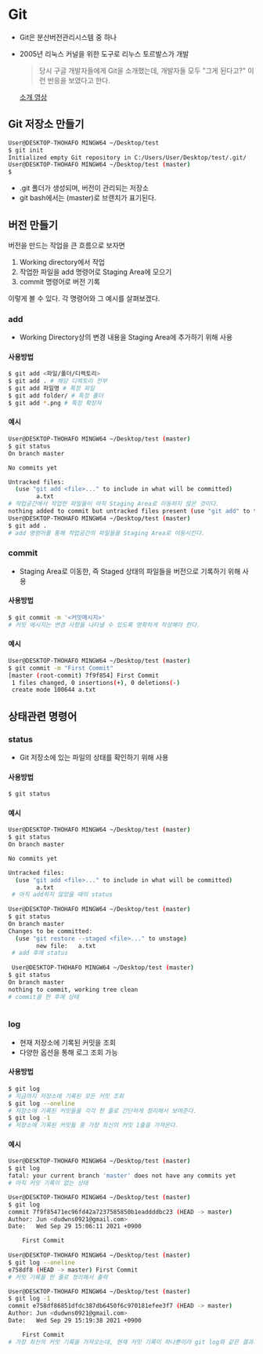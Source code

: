 # Git

- Git은 분산버전관리시스템 중 하나

- 2005년 리눅스 커널을 위한 도구로 리누스 토르발스가 개발

  > 당시 구글 개발자들에게 Git을 소개했는데, 개발자들 모두 "그게 된다고?" 이런 반응을 보였다고 한다.

  [소개 영상](https://www.youtube.com/watch?v=4XpnKHJAok8)

  

## Git 저장소 만들기

```bash
User@DESKTOP-THOHAFO MINGW64 ~/Desktop/test
$ git init
Initialized empty Git repository in C:/Users/User/Desktop/test/.git/
User@DESKTOP-THOHAFO MINGW64 ~/Desktop/test (master)
$
```

- .git 폴더가 생성되며, 버전이 관리되는 저장소
- git bash에서는 (master)로 브랜치가 표기된다.



## 버전 만들기

버전을 만드는 작업을 큰 흐름으로 보자면

1. Working directory에서 작업
2. 작업한 파일을 add 명령어로 Staging Area에 모으기
3. commit 명령어로 버전 기록

이렇게 볼 수 있다.  각 명령어와 그 예시를 살펴보겠다.



### add

- Working Directory상의 변경 내용을 Staging Area에 추가하기 위해 사용

#### 사용방법

```bash
$ git add <파일/폴더/디렉토리>
$ git add . # 해당 디렉토리 전부
$ git add 파일명 # 특정 파일
$ git add folder/ # 특정 폴더
$ git add *.png # 특정 확장자
```

#### 예시

```bash
User@DESKTOP-THOHAFO MINGW64 ~/Desktop/test (master)
$ git status
On branch master

No commits yet

Untracked files:
  (use "git add <file>..." to include in what will be committed)
        a.txt
# 작업공간에서 작업한 파일들이 아직 Staging Area로 이동하지 않은 것이다.
nothing added to commit but untracked files present (use "git add" to track)
User@DESKTOP-THOHAFO MINGW64 ~/Desktop/test (master)
$ git add .
# add 명령어를 통해 작업공간의 파일들을 Staging Area로 이동시킨다.

```



### commit

- Staging Area로 이동한, 즉 Staged 상태의 파일들을 버전으로 기록하기 위해 사용

#### 사용방법

```bash
$ git commit -m '<커밋메시지>'
# 커밋 메시지는 변경 사항을 나타낼 수 있도록 명확하게 작성해야 한다.
```

#### 예시

```bash
User@DESKTOP-THOHAFO MINGW64 ~/Desktop/test (master)
$ git commit -m "First Commit"
[master (root-commit) 7f9f854] First Commit
 1 files changed, 0 insertions(+), 0 deletions(-)
 create mode 100644 a.txt
```



## 상태관련 명령어

### status

- Git 저장소에 있는 파일의 상태를 확인하기 위해 사용

#### 사용방법

```bash
$ git status
```

#### 예시

```bash
User@DESKTOP-THOHAFO MINGW64 ~/Desktop/test (master)
$ git status
On branch master

No commits yet

Untracked files:
  (use "git add <file>..." to include in what will be committed)
        a.txt
 # 아직 add하지 않았을 때의 status
 
User@DESKTOP-THOHAFO MINGW64 ~/Desktop/test (master)
$ git status
On branch master
Changes to be committed:
  (use "git restore --staged <file>..." to unstage)
        new file:   a.txt
 # add 후에 status
 
 User@DESKTOP-THOHAFO MINGW64 ~/Desktop/test (master)
$ git status
On branch master
nothing to commit, working tree clean
# commit을 한 후에 상태
 
```



### log

- 현재 저장소에 기록된 커밋을 조회
- 다양한 옵션을 통해 로그 조회 가능

#### 사용방법

```bash
$ git log
# 지금까지 저장소에 기록된 모든 커밋 조회
$ git log --oneline
# 저장소에 기록된 커밋들을 각각 한 줄로 간단하게 정리해서 보여준다.
$ git log -1
# 저장소에 기록된 커밋들 중 가장 최신의 커밋 1줄을 가져온다.
```

#### 예시

```bash
User@DESKTOP-THOHAFO MINGW64 ~/Desktop/test (master)
$ git log
fatal: your current branch 'master' does not have any commits yet
# 아직 커밋 기록이 없는 상태

User@DESKTOP-THOHAFO MINGW64 ~/Desktop/test (master)
$ git log
commit 7f9f85471ec96fd42a7237585850b1eaddddbc23 (HEAD -> master)
Author: Jun <dudwns0921@gmail.com>
Date:   Wed Sep 29 15:06:11 2021 +0900

    First Commit
    
User@DESKTOP-THOHAFO MINGW64 ~/Desktop/test (master)
$ git log --oneline
e758df8 (HEAD -> master) First Commit
# 커밋 기록을 한 줄로 정리해서 출력

User@DESKTOP-THOHAFO MINGW64 ~/Desktop/test (master)
$ git log -1
commit e758df86851dfdc387db6450f6c970181efee3f7 (HEAD -> master)
Author: Jun <dudwns0921@gmail.com>
Date:   Wed Sep 29 15:19:38 2021 +0900

    First Commit
# 가장 최신의 커밋 기록을 가져오는데, 현재 커밋 기록이 하나뿐이라 git log와 같은 결과가 나옴.



```

